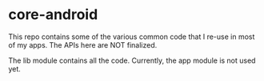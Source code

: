 # core-android

This repo contains some of the various common code that I re-use in most of my apps. The APIs here are NOT finalized.

The lib module contains all the code. Currently, the app module is not used yet.